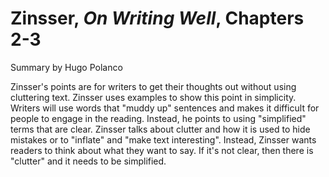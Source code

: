 # Zinsser, _On Writing Well_, Chapters 2-3

Summary by Hugo Polanco

Zinsser's points are for writers to get their thoughts out without using cluttering text. Zinsser uses examples to show this point in simplicity. Writers will use words that "muddy up" sentences and makes it difficult for people to engage in the reading. Instead, he points to using "simplified" terms that are clear. Zinsser talks about clutter and how it is used to hide mistakes or to "inflate" and "make text interesting". Instead, Zinsser wants readers to think about what they want to say. If it's not clear, then there is "clutter" and it needs to be simplified.
